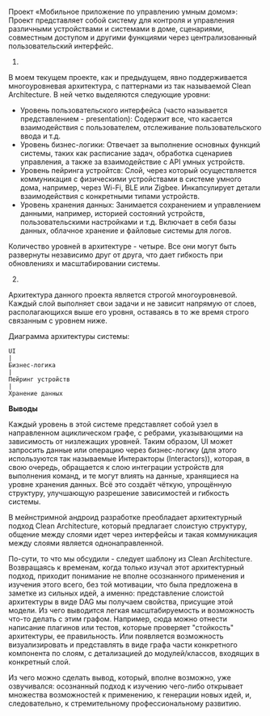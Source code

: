 Проект «Мобильное приложение по управлению умным домом»:  
Проект представляет собой систему для контроля и управления различными устройствами и системами в доме, сценариями, совместным доступом и другими функциями через централизованный пользовательский интерфейс.

1. 

В моем текущем проекте, как и предыдущем, явно поддерживается многоуровневая архитектура, с паттернами из так называемой Clean Architecture. В ней четко выделяются следующие уровни:

- Уровень пользовательского интерфейса (часто называется представлением - presentation): Содержит все, что касается взаимодействия с пользователем, отслеживание пользовательского ввода и т.д.
- Уровень бизнес-логики: Отвечает за выполнение основных функций системы, таких как расписание задач, обработка сценариев управления, а также за взаимодействие с API умных устройств.
- Уровень пейринга устройтсв: Слой, через который осуществляется коммуникация с физическими устройствами в системе умного дома, например, через Wi-Fi, BLE или Zigbee. Инкапсулирует детали взаимодействия с конкретными типами устройств.
- Уровень хранения данных: Занимается сохранением и управлением данными, например, историей состояний устройств, пользовательскими настройками и т.д. Включает в себя базы данных, облачное хранение и файловые системы для логов. 

Количество уровней в архитектуре - четыре. Все они могут быть развернуты независимо друг от друга, что дает гибкость при обновлениях и масштабировании системы.

2. 

Архитектура данного проекта является строгой многоуровневой. Каждый слой выполняет свои задачи и не зависит напрямую от слоев, располагающихся выше его уровня, оставаясь в то же время строго связанным с уровнем ниже.

Диаграмма архитектуры системы:

```
UI
|
Бизнес-логика
|
Пейринг устройств 
|
Хранение данных
```

**Выводы**

Каждый уровень в этой системе представляет собой узел в направленном ациклическом графе, с ребрами, указывающими на зависимость от низлежащих уровней. 
Таким образом, UI может запросить данные или операцию через бизнес-логику (для этого используются так называемые Интеракторы (Interactors)), которая, в свою очередь, обращается к слою интеграции устройств для выполнения команд, и те могут влиять на данные, хранящиеся на уровне хранения данных. 
Всё это создаёт чёткую, упрощённую структуру, улучшающую разрешение зависимостей и гибкость системы.

В мейнстримной андроид разработке преобладает архитектурный подход Clean Architecture, который предлагает слоистую структуру, общение между слоями идет через интерфейсы и такая коммуникация между слоями является однонаправленной.

По-сути, то что мы обсудили - следует шаблону из Clean Architecture. 
Возвращаясь к временам, когда только изучал этот архитектурный подход, приходит понимание не вполне осознанного применения и изучения этого всего, без той мотивации, что была предложена в заметке из сильных идей, а именно: представление слоистой архитектуры в виде DAG мы получаем свойства, присущие этой модели. 
Из чего выводится легкая масштабируемость и возможность что-то делать с этим графом. Например, сюда можно отнести написание плагинов или тестов, которые проверяет "стойкость" архитектуры, ее правильность.
Или появляется возможность визуализировать и представлять в виде графа части конкретного компонента по слоям, с детализацией до модулей/классов, входящих в конкретный слой.

Из чего можно сделать вывод, который, вполне возможно, уже озвучивался: осознанный подход к изучению чего-либо открывает множества возможностей к применению, к генерации новых идей, и, следовательно, к стремительному профессиональному развитию.

